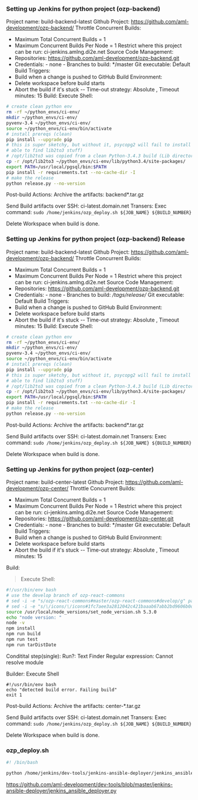 ### Setting up Jenkins for python project (ozp-backend)
Project name: build-backend-latest
Github Project: https://github.com/aml-development/ozp-backend/
Throttle Concurrent Builds: 
- Maximum Total Concurrent Builds = 1
- Maximum Concurrent Builds Per Node = 1
Restrict where this project can be run: ci-jenkins.amlng.di2e.net
Source Code Management: 
- Repositories: https://github.com/aml-development/ozp-backend.git
- Credentials: - none -
Branches to build: */master
Git executable: Default
Build Triggers: 
- Build when a change is pushed to GitHub
Build Environment:
- Delete workspace before build starts
- Abort the build if it's stuck
-- Time-out strategy: Absolute , Timeout minutes: 15
Build: 
Execute Shell:
````bash
# create clean python env
rm -rf ~/python_envs/ci-env/
mkdir ~/python_envs/ci-env/
pyvenv-3.4 ~/python_envs/ci-env/
source ~/python_envs/ci-env/bin/activate
# install prereqs (clean)
pip install --upgrade pip
# this is super sketchy, but without it, psycopg2 will fail to install (won't be
# able to find lib2to3 stuff)
# /opt/lib2to3 was copied from a clean Python-3.4.3 build (Lib directory)
cp -r /opt/lib2to3 ~/python_envs/ci-env/lib/python3.4/site-packages/
export PATH=/usr/local/pgsql/bin:$PATH
pip install -r requirements.txt --no-cache-dir -I
# make the release
python release.py --no-version
````

Post-build Actions: 
Archive the artifacts: backend*.tar.gz

Send Build artifacts over SSH:
ci-latest.domain.net
Transers:
Exec command: ````sudo /home/jenkins/ozp_deploy.sh ${JOB_NAME} ${BUILD_NUMBER}````

Delete Workspace when build is done.


### Setting up Jenkins for python project (ozp-backend) Release
Project name: build-backend-latest
Github Project: https://github.com/aml-development/ozp-backend/
Throttle Concurrent Builds: 
- Maximum Total Concurrent Builds = 1
- Maximum Concurrent Builds Per Node = 1
Restrict where this project can be run: ci-jenkins.amlng.di2e.net
Source Code Management: 
- Repositories: https://github.com/aml-development/ozp-backend.git
- Credentials: - none -
Branches to build: */tags/release/*
Git executable: Default
Build Triggers: 
- Build when a change is pushed to GitHub
Build Environment:
- Delete workspace before build starts
- Abort the build if it's stuck
-- Time-out strategy: Absolute , Timeout minutes: 15
Build: 
Execute Shell:
````bash
# create clean python env
rm -rf ~/python_envs/ci-env/
mkdir ~/python_envs/ci-env/
pyvenv-3.4 ~/python_envs/ci-env/
source ~/python_envs/ci-env/bin/activate
# install prereqs (clean)
pip install --upgrade pip
# this is super sketchy, but without it, psycopg2 will fail to install (won't be
# able to find lib2to3 stuff)
# /opt/lib2to3 was copied from a clean Python-3.4.3 build (Lib directory)
cp -r /opt/lib2to3 ~/python_envs/ci-env/lib/python3.4/site-packages/
export PATH=/usr/local/pgsql/bin:$PATH
pip install -r requirements.txt --no-cache-dir -I
# make the release
python release.py --no-version
````

Post-build Actions: 
Archive the artifacts: backend*.tar.gz

Send Build artifacts over SSH:
ci-latest.domain.net
Transers:
Exec command: ````sudo /home/jenkins/ozp_deploy.sh ${JOB_NAME} ${BUILD_NUMBER}````

Delete Workspace when build is done.


### Setting up Jenkins for python project (ozp-center)
Project name: build-center-latest
Github Project: https://github.com/aml-development/ozp-center/
Throttle Concurrent Builds: 
- Maximum Total Concurrent Builds = 1
- Maximum Concurrent Builds Per Node = 1
Restrict where this project can be run: ci-jenkins.amlng.di2e.net
Source Code Management: 
- Repositories: https://github.com/aml-development/ozp-center.git
- Credentials: - none -
Branches to build: */master
Git executable: Default
Build Triggers: 
- Build when a change is pushed to GitHub
Build Environment:
- Delete workspace before build starts
- Abort the build if it's stuck
-- Time-out strategy: Absolute , Timeout minutes: 15

Build: 
>Execute Shell:
````bash
#!/usr/bin/env bash
# use the develop branch of ozp-react-commons
# sed -i -e "s/ozp-react-commons#master/ozp-react-commons#develop/g" package.json
# sed -i -e "s/\/icons/\/icons#1fc7aee3a2812042c421baaab67abb2bd9606b0d/g" package.json
source /usr/local/node_versions/set_node_version.sh 5.3.0
echo "node version: "
node -v
npm install
npm run build
npm run test
npm run tarDistDate
````

Conditital step(single):
Run?: Text Finder
Regular expression: Cannot resolve module

Builder: Execute Shell
````
#!/usr/bin/env bash
echo "detected build error. Failing build"
exit 1
````

Post-build Actions: 
Archive the artifacts: center-*.tar.gz

Send Build artifacts over SSH:
ci-latest.domain.net
Transers:
Exec command: ````sudo /home/jenkins/ozp_deploy.sh ${JOB_NAME} ${BUILD_NUMBER}````

Delete Workspace when build is done.

### ozp_deploy.sh
````bash
#! /bin/bash

python /home/jenkins/dev-tools/jenkins-ansible-deployer/jenkins_ansible_deployer.py $1 $2
````


https://github.com/aml-development/dev-tools/blob/master/jenkins-ansible-deployer/jenkins_ansible_deployer.py
